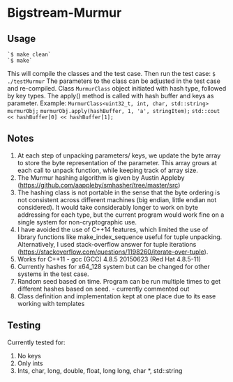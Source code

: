 # Bigstream-Murmur #

## Usage ##
	`$ make clean`
	`$ make`
This will compile the classes and the test case. Then run the test case:
	`$ ./testMurmur`
The parameters to the class can be adjusted in the test case and re-compiled.
Class `MurmurClass` object initiated with hash type, followed by key types.
The apply() method is called with hash buffer and keys as parameter.
Example:
	`MurmurClass<uint32_t, int, char, std::string> murmurObj;`
	`murmurObj.apply(hashBuffer, 1, 'a', stringItem);`
	`std::cout << hashBuffer[0] << hashBuffer[1];`

## Notes ##
1. At each step of unpacking parameters/ keys, we update the byte array to store the byte representation of the parameter. This array grows at each call to unpack function, while keeping track of array size.
2. The Murmur hashing algorithm is given by Austin Appleby (https://github.com/aappleby/smhasher/tree/master/src)
3. The hashing class is not portable in the sense that the byte ordering is not consistent across different machines (big endian, little endian not considered). It would take considerably longer to work on byte addressing for each type, but the current program would work fine on a single system for non-cryptographic use.
4. I have avoided the use of C++14 features, which limited the use of library functions like make_index_sequence useful for tuple unpacking. Alternatively, I used stack-overflow answer for tuple iterations (https://stackoverflow.com/questions/1198260/iterate-over-tuple).
5. Works for C++11 - gcc (GCC) 4.8.5 20150623 (Red Hat 4.8.5-11)
6. Currently hashes for x64_128 system but can be changed for other systems in the test case.
7. Random seed based on time. Program can be run multiple times to get different hashes based on seed. - currently commented out
8. Class definition and implementation kept at one place due to its ease working with templates

## Testing ##
Currently tested for:
1. No keys
2. Only ints
3. Ints, char, long, double, float, long long, char *, std::string
